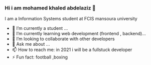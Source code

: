 ### Hi i am mohamed khaled abdelaziz 👋
I am  a Information Systems student at FCIS mansoura university

- 🔭 I’m currently a student ...
- 🌱 I’m currently learning web development (frontend , backend)...
- 👯 I’m looking to collaborate with other developers
- 💬 Ask me about ...
- 📫 How to reach me: in 2021 i will be a fullstuck developer 
- ⚡ Fun fact: football ,boxing

